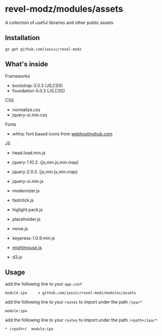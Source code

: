 revel-modz/modules/assets
=================================

A collection of useful libraries and other public assets

Installation
-----------------

`go get github.com/iassic/revel-modz`


What's inside
-----------------

Frameworks

- bootstrap-3.0.3   (JS,CSS)
- foundation-5.0.3  (JS,CSS)

CSS

- normalize.css
- jquery-ui.min.css

Fonts

- whhq: font based icons from [webhostinghub.com](http://www.webhostinghub.com/glyphs/)

JS

- head.load.min.js
- jquery-1.10.2. {js,min.js,min.map}
- jquery-2.0.3. {js,min.js,min.map}
- jquery-ui.min.js
- modernizer.js

- fastclick.js
- higlight.pack.js
- placeholder.js
- move.js
- keypress-1.0.9.min.js
- [mightmouse.js](https://github.com/verdverm/mightymouse-js)

- d3.js


Usage
------------------

add the following line to your `app.conf`

```
module.ipa     = github.com/iassic/revel-modz/modules/assets
```

add the following line to your `routes` to import under the path `/ipa/*`

```
module:ipa
```

add the following line to your `routes` to import under the path `/<path>/ipa/*`

```
* /<path>/  module:ipa
```

